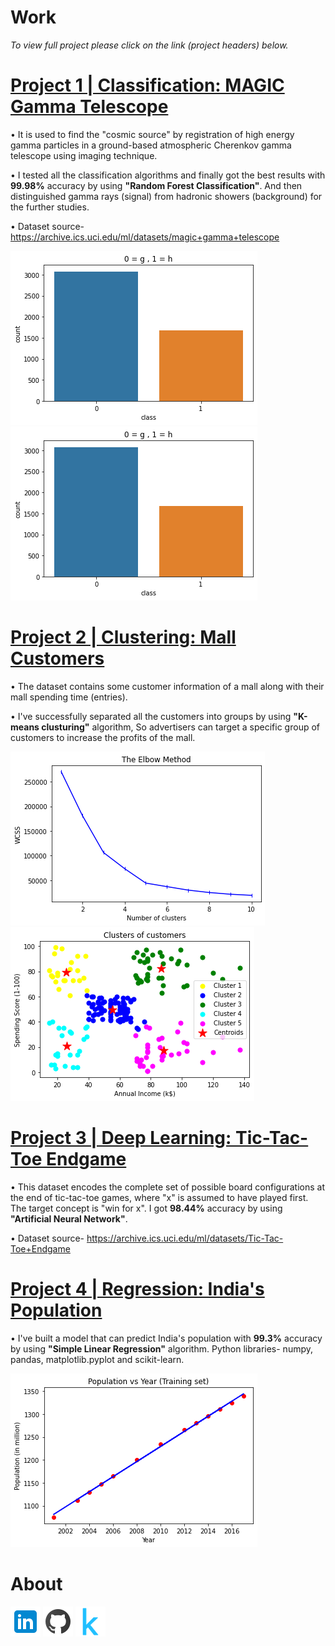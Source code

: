 # Work
*To view full project please click on the link (project headers) below.*
# [Project 1 | Classification: MAGIC Gamma Telescope](https://github.com/AkhileshThite/MAGIC-Gamma-Telescope)
• It is used to find the "cosmic source" by registration of high energy gamma particles in a ground-based atmospheric Cherenkov gamma telescope using imaging technique.

• I tested all the classification algorithms and finally got the best results with **99.98%** accuracy by using **"Random Forest Classification"**. And then distinguished gamma rays (signal) from hadronic showers (background) for the further studies.

• Dataset source- https://archive.ics.uci.edu/ml/datasets/magic+gamma+telescope

![](/realclass.png) ![](/predictedclass.png)

# [Project 2 | Clustering: Mall Customers](https://github.com/AkhileshThite/K-Means-Clustering)
• The dataset contains some customer information of a mall along with their mall spending time (entries).

• I've successfully separated all the customers into groups by using **"K-means clusturing"** algorithm, So advertisers can target a specific group of customers to increase the profits of the mall.

![](/elbowmethod.png) ![](/clusters.png)

# [Project 3 | Deep Learning: Tic-Tac-Toe Endgame](https://github.com/AkhileshThite/Tic-Tac-Toe-Endgame)
• This dataset encodes the complete set of possible board configurations at the end of tic-tac-toe games, where "x" is assumed to have played first. The target concept is "win for x". I got **98.44%** accuracy by using **"Artificial Neural Network"**.

• Dataset source- https://archive.ics.uci.edu/ml/datasets/Tic-Tac-Toe+Endgame

# [Project 4 | Regression: India's Population](https://github.com/AkhileshThite/Simple-Linear-Regression) 
• I've built a model that can predict India's population with **99.3%** accuracy by using **"Simple Linear Regression"** algorithm. 
Python libraries- numpy, pandas, matplotlib.pyplot and scikit-learn. 

![](/project4.png)      

# About 
[![](linkedin.png)](https://www.linkedin.com/in/akhileshthite/)   [![](github.png)](https://github.com/AkhileshThite)   [![](kaggle.png)](https://www.kaggle.com/akhileshthite)
